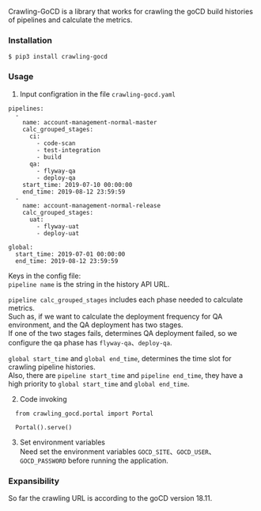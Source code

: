 Crawling-GoCD is a library that works for crawling the goCD build histories of pipelines and calculate the metrics.

### Installation
```
$ pip3 install crawling-gocd
```

### Usage
1. Input configration in the file `crawling-gocd.yaml`
```
pipelines:
  - 
    name: account-management-normal-master
    calc_grouped_stages: 
      ci:
        - code-scan
        - test-integration
        - build
      qa:
        - flyway-qa
        - deploy-qa
    start_time: 2019-07-10 00:00:00
    end_time: 2019-08-12 23:59:59
  - 
    name: account-management-normal-release
    calc_grouped_stages: 
      uat:
        - flyway-uat
        - deploy-uat

global:
  start_time: 2019-07-01 00:00:00
  end_time: 2019-08-12 23:59:59
```
Keys in the config file:  
`pipeline name` is the string in the history API URL.  


`pipeline calc_grouped_stages` includes each phase needed to calculate metrics.  
Such as, if we want to calculate the deployment frequency for QA environment, and the QA deployment has two stages.  
If one of the two stages fails, determines QA deployment failed, so we configure the qa phase has `flyway-qa`、`deploy-qa`.


`global start_time` and `global end_time`, determines the time slot for crawling pipeline histories.  
Also, there are `pipeline start_time` and `pipeline end_time`, they have a high priority to `global start_time` and `global end_time`.  

2. Code invoking
  ```
    from crawling_gocd.portal import Portal
    
    Portal().serve()
  ```
3. Set environment variables   
  Need set the environment variables `GOCD_SITE`、`GOCD_USER`、`GOCD_PASSWORD` before running the application.


### Expansibility
So far the crawling URL is according to the goCD version 18.11.  

